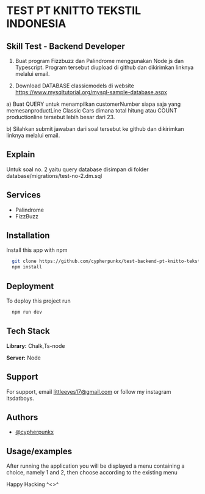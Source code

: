
# TEST PT KNITTO TEKSTIL INDONESIA

## Skill Test - Backend Developer

1. Buat program Fizzbuzz dan Palindrome menggunakan Node js dan Typescript. Program tersebut diupload di github dan dikirimkan linknya melalui email. 

2. Download DATABASE classicmodels di website
https://www.mysqltutorial.org/mysql-sample-database.aspx

a) Buat QUERY untuk menampilkan customerNumber siapa saja yang memesanproductLine Classic Cars dimana total hitung atau COUNT productionline
tersebut lebih besar dari 23.

b) Silahkan submit jawaban dari soal tersebut ke github dan dikirimkan linknya melalui email.

## Explain
Untuk soal no. 2 yaitu query database disimpan di folder database/migrations/test-no-2.dm.sql


## Services

- Palindrome
- FizzBuzz


## Installation

Install this app with npm

```bash
  git clone https://github.com/cypherpunkx/test-backend-pt-knitto-tekstil-indonesia.git
  npm install
```
    
## Deployment

To deploy this project run

```bash
  npm run dev
```


## Tech Stack

**Library:** Chalk,Ts-node

**Server:** Node


## Support

For support, email littleeyes17@gmail.com or follow my instagram itsdatboys.


## Authors

- [@cypherpunkx](https://www.github.com/cypherpunkx)


## Usage/examples

After running the application you will be displayed a menu containing a choice, namely 1 and 2, then choose according to the existing menu

Happy Hacking ^<>^
